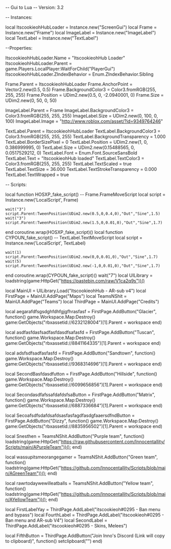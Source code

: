 -- Gui to Lua
-- Version: 3.2

-- Instances:

local ItscookieohHubLoader = Instance.new("ScreenGui")
local Frame = Instance.new("Frame")
local ImageLabel = Instance.new("ImageLabel")
local TextLabel = Instance.new("TextLabel")

--Properties:

ItscookieohHubLoader.Name = "ItscookieohHub Loader"
ItscookieohHubLoader.Parent = game.Players.LocalPlayer:WaitForChild("PlayerGui")
ItscookieohHubLoader.ZIndexBehavior = Enum.ZIndexBehavior.Sibling

Frame.Parent = ItscookieohHubLoader
Frame.AnchorPoint = Vector2.new(0.5, 0.5)
Frame.BackgroundColor3 = Color3.fromRGB(255, 255, 255)
Frame.Position = UDim2.new(0.5, 0, -2.0940001, 0)
Frame.Size = UDim2.new(0, 50, 0, 50)

ImageLabel.Parent = Frame
ImageLabel.BackgroundColor3 = Color3.fromRGB(255, 255, 255)
ImageLabel.Size = UDim2.new(0, 100, 0, 100)
ImageLabel.Image = "http://www.roblox.com/asset/?id=9349764246"

TextLabel.Parent = ItscookieohHubLoader
TextLabel.BackgroundColor3 = Color3.fromRGB(255, 255, 255)
TextLabel.BackgroundTransparency = 1.000
TextLabel.BorderSizePixel = 0
TextLabel.Position = UDim2.new(1, 0, 0.386999995, 0)
TextLabel.Size = UDim2.new(0.15488565, 0, 0.0517529212, 0)
TextLabel.Font = Enum.Font.SourceSansBold
TextLabel.Text = "ItscookieohHub loaded"
TextLabel.TextColor3 = Color3.fromRGB(255, 255, 255)
TextLabel.TextScaled = true
TextLabel.TextSize = 36.000
TextLabel.TextStrokeTransparency = 0.000
TextLabel.TextWrapped = true

-- Scripts:

local function HOSXP_fake_script() -- Frame.FrameMoveScript 
	local script = Instance.new('LocalScript', Frame)

	wait("3")
	script.Parent:TweenPosition(UDim2.new(0.5,0,0.4,0),"Out","Sine",1.5)
	wait("3")
	script.Parent:TweenPosition(UDim2.new(1.5,0,0.01,0),"Out","Sine",1.7)
end
coroutine.wrap(HOSXP_fake_script)()
local function CYPOUN_fake_script() -- TextLabel.TextMoveScript 
	local script = Instance.new('LocalScript', TextLabel)

	wait(1)
	script.Parent:TweenPosition(UDim2.new(0,0,0.01,0),"Out","Sine",1.7)
	wait(5)
	script.Parent:TweenPosition(UDim2.new(-1,0,0.01,0),"Out","Sine",1.7)
end
coroutine.wrap(CYPOUN_fake_script)()
wait("7")
local UILibrary = loadstring(game:HttpGet("https://pastebin.com/raw/V1ca2q9s"))()

local MainUI = UILibrary.Load("ItscookieohHub - AR-sub v4")
local FirstPage = MainUI.AddPage("Maps")
local TeamsNShit = MainUI.AddPage("Teams")
local ThirdPage = MainUI.AddPage("Credits")

local aegarafdfsgsdghfdhfgjgfhrasfasf = FirstPage.AddButton("Glacier", function()
    game.Workspace.Map:Destroy()
    game:GetObjects("rbxassetid://6232128004")[1].Parent = workspace
end)

local asdfasfdasfsadfasfdasdfsafasfd = FirstPage.AddButton("Tuscan", function()
    game.Workspace.Map:Destroy()
    game:GetObjects("rbxassetid://8841164335")[1].Parent = workspace
end)
    
local adsfsdfsadfasfasfd = FirstPage.AddButton("Sandtown", function()
    game.Workspace.Map:Destroy()
    game:GetObjects("rbxassetid://9368314696")[1].Parent = workspace
end)
 

local SecondBasfdasdfutton = FirstPage.AddButton("Hillside", function()
    game.Workspace.Map:Destroy()
    game:GetObjects("rbxassetid://6099656856")[1].Parent = workspace
end)
 
local SecondasdfafssafdafdsfsaButton = FirstPage.AddButton("Matrix", function()
    game.Workspace.Map:Destroy()
    game:GetObjects("rbxassetid://6887336684")[1].Parent = workspace
end)
 
local SecoafsdfsdafdsafdsasfasfagdfasdgfaaersdfndButton = FirstPage.AddButton("Dizzy", function()
    game.Workspace.Map:Destroy()
    game:GetObjects("rbxassetid://8835956502")[1].Parent = workspace
end)
 
local Snesthen = TeamsNShit.AddButton("Purple team", function()
    loadstring(game:HttpGet("https://raw.githubusercontent.com/Innocentallity/Scripts/main/APurpleTeam"))();
end)
 
local wassupitsmeorangegamer = TeamsNShit.AddButton("Green team", function()
    loadstring(game:HttpGet("https://github.com/Innocentallity/Scripts/blob/main/AGreenTeam"))();
end)
 
local rawrtodaywewilleatballs = TeamsNShit.AddButton("Yellow team", function()
    loadstring(game:HttpGet("https://github.com/Innocentallity/Scripts/blob/main/AYellowTeam"))();
end)

local FirstLabelYay = ThirdPage.AddLabel("itscookieoh#0295 - Ban menu and bypass")
local FourthLabel = ThirdPage.AddLabel("itscookieoh#0295 - Ban menu and AR-sub V4")
local SecondLabel = ThirdPage.AddLabel("itscookieoh#0295 - Skins, Melees")

local FifthButton = ThirdPage.AddButton("Join Inno's Discord (Link will copy to clipboard)", function()
    setclipboard("")
end)
